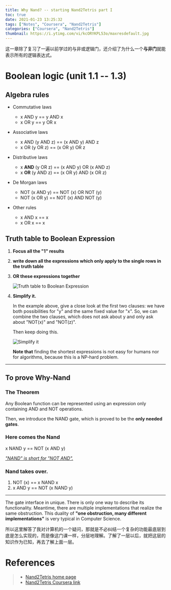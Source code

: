 ```yaml
---
title: Why Nand? -- starting Nand2Tetris part I
toc: true
date: 2021-01-23 13:25:32
tags: ["Notes", "Coursera", "Nand2Tetris"]
categories: ["Coursera", "Nand2Tetris"]
thumbnail: https://i.ytimg.com/vi/kcORYKPL53o/maxresdefault.jpg
---
```


这一章除了复习了一遍以前学过的与非或逻辑门，还介绍了为什么一个**与非门**就能表示所有的逻辑表达式。

# Boolean logic (unit 1.1 -- 1.3)


## Algebra rules


* Commutative laws
  * x AND y == y AND x
  * x OR y == y OR x

* Associative laws
  * x AND (y AND z) == (x AND y) AND z
  * x OR (y OR z) == (x OR y) OR z

* Distributive laws
  * x **AND** (y OR z) == (x AND y) OR (x AND z)
  * x **OR** (y AND z) == (x OR y) AND (x OR z)

* De Morgan laws
  * NOT (x AND y) == NOT (x) OR NOT (y)
  * NOT (x OR y) == NOT (x) AND NOT (y)
  
* Other rules
  * x AND x == x
  * x OR x == x

## Truth table to Boolean Expression

1. **Focus all the "1" results**

2. **write down all the expressions which only apply to the single rows in the truth table**

3. **OR these expressions together**

   ![Truth table to Boolean Expression](/images/Nand2Tetris/table2expression.png)

4. **Simplify it.**

   In the example above, give a close look at the first two clauses: we have both possibilities for "y" and the same fixed value for "x". So, we can combine the two clauses, which does not ask about y and only ask about "NOT(x)" and "NOT(z)".

   Then keep doing this.

   ![Simplify it](/images/Nand2Tetris/simplify%20expression.png)

   **Note that** finding the shortest expressions is not easy for humans nor for algorithms, because this is a NP-hard problem.

---

## To prove Why-Nand

### The Theorem

Any Boolean function can be represented using an expression only containing AND and NOT operations.

Then, we introduce the NAND gate, which is proved to be the **only needed gates**.

### Here comes the Nand

x NAND y == NOT (x AND y)

<u>*"NAND" is short for "NOT AND".*</u>

### Nand takes over.

1. NOT (x) == x NAND x
2. x AND y == NOT (x NAND y)

---

The gate interface in unique. There is only one way to describe its functionality. Meantime, there are multiple implementations that realize the same obstruction. This duality of **"one obstruction, many different implementations"** is very typical in Computer Science.

所以这里解答了我对计算机的一个疑问，那就是不必纠结一个复杂的功能最底层到底是怎么实现的，而是像这门课一样，分层地理解。了解了一层以后，就把这层的知识作为已知，再去了解上面一层。



# References
> - [Nand2Tetris home page](https://www.nand2tetris.org/)
> - [Nand2Tetris Coursera link](https://www.coursera.org/learn/build-a-computer)
